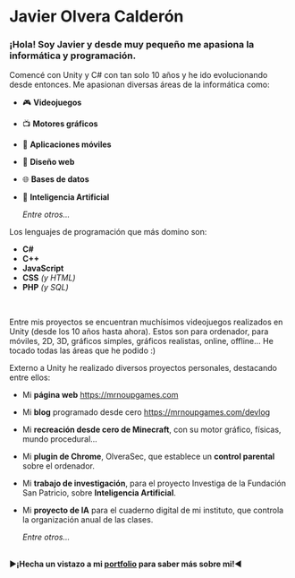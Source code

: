 # Javier Olvera Calderón

### ¡Hola! Soy Javier y desde muy pequeño me apasiona la informática y programación.

Comencé con Unity y C# con tan solo 10 años y he ido evolucionando desde entonces.
Me apasionan diversas áreas de la informática como:

- 🎮 **Videojuegos**
- 📺 **Motores gráficos**
- 📱 **Aplicaciones móviles**
- 📰 **Diseño web**
- 🌐 **Bases de datos**
- 🤖 **Inteligencia Artificial**
  
   _Entre otros..._


Los lenguajes de programación que más domino son:

- **C#**
- **C++**
- **JavaScript**
- **CSS** _(y HTML)_
- **PHP** _(y SQL)_

<br>

Entre mis proyectos se encuentran muchísimos videojuegos realizados en Unity (desde los 10 años hasta ahora). Estos son para ordenador, para móviles, 2D, 3D, gráficos simples, gráficos realistas, online, offline... He tocado todas las áreas que he podido :)


Externo a Unity he realizado diversos proyectos personales, destacando entre ellos:

- Mi **página web** https://mrnoupgames.com

- Mi **blog** programado desde cero https://mrnoupgames.com/devlog

- Mi **recreación desde cero de Minecraft**, con su motor gráfico, físicas, mundo procedural...

- Mi **plugin de Chrome**, OlveraSec, que establece un **control parental** sobre el ordenador.

- Mi **trabajo de investigación**, para el proyecto Investiga de la Fundación San Patricio, sobre **Inteligencia Artificial**.

- Mi **proyecto de IA** para el cuaderno digital de mi instituto, que controla la organización anual de las clases.

  _Entre otros..._

<br>
▶️<b>¡Hecha un vistazo a mi <a href="https://mrnoupgames.com/portfolio/">portfolio</a> para saber más sobre mi!</b>◀️


<!---
JaviOlvera/JaviOlvera is a ✨ special ✨ repository because its `README.md` (this file) appears on your GitHub profile.
You can click the Preview link to take a look at your changes.
--->
